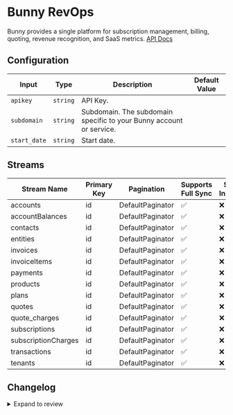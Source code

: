 # Bunny RevOps

Bunny provides a single platform for subscription management, billing, quoting, revenue recognition, and SaaS metrics.
[API Docs](https://docs.bunny.com/developer)

## Configuration

| Input | Type | Description | Default Value |
|-------|------|-------------|---------------|
| `apikey` | `string` | API Key.  |  |
| `subdomain` | `string` | Subdomain. The subdomain specific to your Bunny account or service. |  |
| `start_date` | `string` | Start date.  |  |

## Streams
| Stream Name | Primary Key | Pagination | Supports Full Sync | Supports Incremental |
|-------------|-------------|------------|---------------------|----------------------|
| accounts | id | DefaultPaginator | ✅ |  ❌  |
| accountBalances | id | DefaultPaginator | ✅ |  ❌  |
| contacts | id | DefaultPaginator | ✅ |  ❌  |
| entities | id | DefaultPaginator | ✅ |  ❌  |
| invoices | id | DefaultPaginator | ✅ |  ❌  |
| invoiceItems | id | DefaultPaginator | ✅ |  ❌  |
| payments | id | DefaultPaginator | ✅ |  ❌  |
| products | id | DefaultPaginator | ✅ |  ❌  |
| plans | id | DefaultPaginator | ✅ |  ❌  |
| quotes | id | DefaultPaginator | ✅ |  ❌  |
| quote_charges | id | DefaultPaginator | ✅ |  ❌  |
| subscriptions | id | DefaultPaginator | ✅ |  ❌  |
| subscriptionCharges | id | DefaultPaginator | ✅ |  ❌  |
| transactions | id | DefaultPaginator | ✅ |  ❌  |
| tenants | id | DefaultPaginator | ✅ |  ❌  |

## Changelog

<details>
  <summary>Expand to review</summary>

| Version          | Date              | Pull Request | Subject        |
|------------------|-------------------|--------------|----------------|
| 0.0.17 | 2025-04-05 | [57147](https://github.com/airbytehq/airbyte/pull/57147) | Update dependencies |
| 0.0.16 | 2025-03-29 | [56582](https://github.com/airbytehq/airbyte/pull/56582) | Update dependencies |
| 0.0.15 | 2025-03-22 | [56088](https://github.com/airbytehq/airbyte/pull/56088) | Update dependencies |
| 0.0.14 | 2025-03-08 | [55420](https://github.com/airbytehq/airbyte/pull/55420) | Update dependencies |
| 0.0.13 | 2025-03-01 | [54840](https://github.com/airbytehq/airbyte/pull/54840) | Update dependencies |
| 0.0.12 | 2025-02-22 | [54260](https://github.com/airbytehq/airbyte/pull/54260) | Update dependencies |
| 0.0.11 | 2025-02-15 | [53915](https://github.com/airbytehq/airbyte/pull/53915) | Update dependencies |
| 0.0.10 | 2025-02-08 | [53442](https://github.com/airbytehq/airbyte/pull/53442) | Update dependencies |
| 0.0.9 | 2025-02-01 | [52912](https://github.com/airbytehq/airbyte/pull/52912) | Update dependencies |
| 0.0.8 | 2025-01-25 | [52154](https://github.com/airbytehq/airbyte/pull/52154) | Update dependencies |
| 0.0.7 | 2025-01-18 | [51720](https://github.com/airbytehq/airbyte/pull/51720) | Update dependencies |
| 0.0.6 | 2025-01-11 | [51283](https://github.com/airbytehq/airbyte/pull/51283) | Update dependencies |
| 0.0.5 | 2024-12-28 | [50470](https://github.com/airbytehq/airbyte/pull/50470) | Update dependencies |
| 0.0.4 | 2024-12-21 | [50190](https://github.com/airbytehq/airbyte/pull/50190) | Update dependencies |
| 0.0.3 | 2024-12-14 | [49555](https://github.com/airbytehq/airbyte/pull/49555) | Update dependencies |
| 0.0.2 | 2024-12-12 | [49007](https://github.com/airbytehq/airbyte/pull/49007) | Update dependencies |
| 0.0.1 | 2024-10-29 | | Initial release by [@tbpeders](https://github.com/tbpeders) via Connector Builder |

</details>
